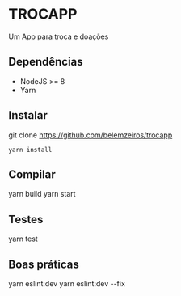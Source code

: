 # TROCAPP
Um App para troca e doações

## Dependências
- NodeJS >= 8
- Yarn

## Instalar
git clone https://github.com/belemzeiros/trocapp
```
yarn install
```

## Compilar
yarn build
yarn start

## Testes
yarn test

## Boas práticas
yarn eslint:dev
yarn eslint:dev --fix
